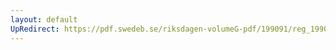 ```yaml
---
layout: default
UpRedirect: https://pdf.swedeb.se/riksdagen-volumeG-pdf/199091/reg_199091/reg_199091_0795.pdf
---
```

